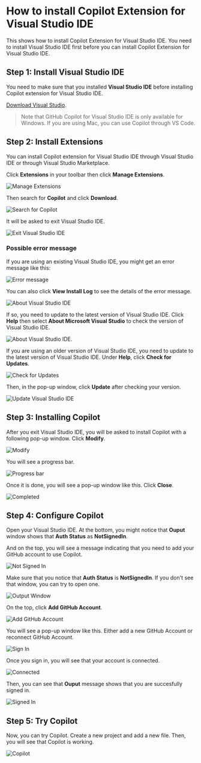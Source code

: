 # How to install Copilot Extension for Visual Studio IDE

This shows how to install Copilot Extension for Visual Studio IDE. You need to install Visual Studio IDE first before you can install Copilot Extension for Visual Studio IDE.

## Step 1: Install Visual Studio IDE

You need to make sure that you installed **Visual Studio IDE** before installing Copilot extension for Visual Studio IDE.

[Download Visual Studio](https://visualstudio.microsoft.com/downloads/).

> Note that GitHub Copilot for Visual Studio IDE is only available for Windows. If you are using Mac, you can use Copilot through VS Code.

## Step 2: Install Extensions

You can install Copilot extension for Visual Studio IDE through Visual Studio IDE or through Visual Studio Marketplace.

Click **Extensions** in your toolbar then click **Manage Extensions**.

![Manage Extensions](./images/0_ManageExtension.jpg)

Then search for **Copilot** and click **Download**.

![Search for Copilot](./images/1_SearchCopilot.jpg)

It will be asked to exit Visual Studio IDE.

![Exit Visual Studio IDE](./images/2_ExitVS.jpg)

### Possible error message

If you are using an existing Visual Studio IDE, you might get an error message like this:

![Error message](./images/3_PossibleError.jpg)

You can also click **View Install Log** to see the details of the error message. 

![About Visual Studio IDE](./images/4_ErrorLogjpg)

If so, you need to update to the latest version of Visual Studio IDE. Click **Help** then select **About Microsoft Visual Studio** to check the version of Visual Studio IDE.

![About Visual Studio IDE](./images/5_AboutVS.jpg).

If you are using an older version of Visual Studio IDE, you need to update to the latest version of Visual Studio IDE. Under **Help**, click **Check for Updates**.

![Check for Updates](./images/6_CheckForUpdate.jpg)

Then, in the pop-up window, click **Update** after checking your version.

![Update Visual Studio IDE](./images/7_Update.jpg)


## Step 3: Installing Copilot

After you exit Visual Studio IDE, you will be asked to install Copilot with a following pop-up window. Click **Modify**.

![Modify](./images/8_StartInstall.jpg)

You will see a progress bar.

![Progress bar](./images/9_InstallProgress.jpg)

Once it is done, you will see a pop-up window like this. Click **Close**.

![Completed](./images/10_InstallDone.jpg)

## Step 4: Configure Copilot

Open your Visual Studio IDE. At the bottom, you might notice that **Ouput** window shows that **Auth Status** as **NotSignedIn**.

And on the top, you will see a message indicating that you need to add your GitHub account to use Copilot.

![Not Signed In](./images/11_VSCode.jpg)

Make sure that you notice that **Auth Status** is **NotSignedIn**. If you don't see that window, you can try to open one.

![Output Window](./images/12_NotInstalled.jpg)

On the top, click **Add GitHub Account**.

![Add GitHub Account](./images/13_AddAccount.jpg)

You will see a pop-up window like this. Either add a new GitHub Account or reconnect GitHub Account.

![Sign In](./images/14_SignIn.jpg)

Once you sign in, you will see that your account is connected.

![Connected](./images/15_AccountAdded.jpg)

Then, you can see that **Ouput** message shows that you are succesfully signed in.

![Signed In](./images/16_Success.jpg)

## Step 5: Try Copilot

Now, you can try Copilot. Create a new project and add a new file. Then, you will see that Copilot is working.

![Copilot](./images/17_Copilot.jpg)